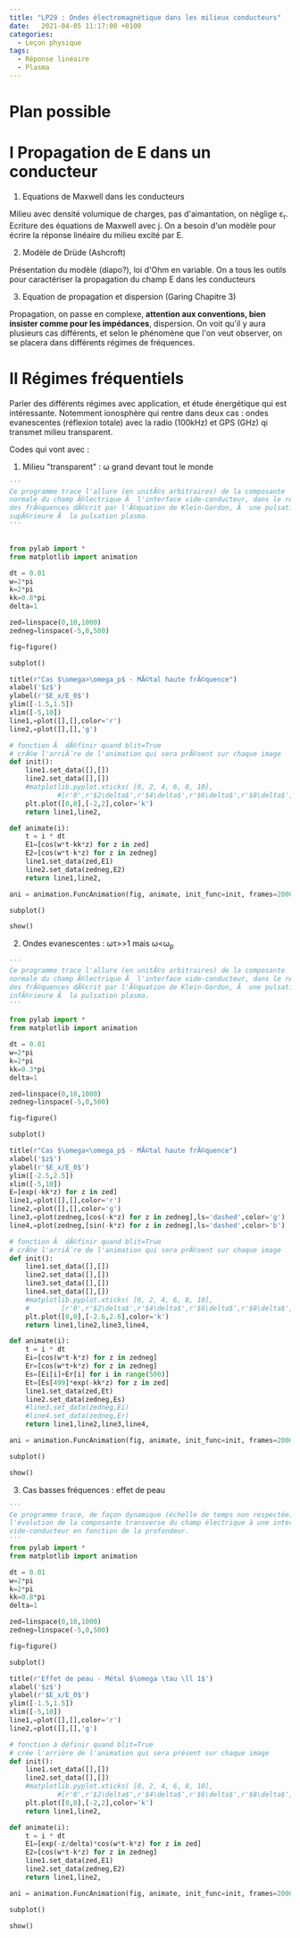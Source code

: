 ```yaml
---
title: "LP29 : Ondes électromagnétique dans les milieux conducteurs"
date:   2021-04-05 11:17:00 +0100
categories:
  - Leçon physique
tags:
  - Réponse linéaire
  - Plasma
---
```

# Plan possible
# I Propagation de E dans un conducteur
1) Equations de Maxwell dans les conducteurs

Milieu avec densité volumique de charges, pas d'aimantation, on néglige &epsilon;<sub>r</sub>. Ecriture des équations de Maxwell avec j. On a besoin d'un modèle pour écrire la réponse linéaire du milieu excité par E.

2) Modèle de Drüde (Ashcroft)

Présentation du modèle (diapo?), loi d'Ohm en variable. On a tous les outils pour caractériser la propagation du champ E dans les conducteurs

3) Equation de propagation et dispersion (Garing Chapitre 3)

Propagation, on passe en complexe, **attention aux conventions, bien insister comme pour les impédances**, dispersion. On voit qu'il y aura plusieurs cas différents, et selon le phénomène que l'on veut observer, on se placera dans différents régimes de fréquences. 

# II Régimes fréquentiels
Parler des différents régimes avec application, et étude énergétique qui est intéressante. Notemment ionosphère qui rentre dans deux cas : ondes evanescentes (réflexion totale) avec la radio (100kHz) et GPS (GHz) qi transmet milieu transparent.

Codes qui vont avec : 

1) Milieu "transparent" : &omega; grand devant tout le monde
``` python
'''
Ce programme trace l'allure (en unitÃ©s arbitraires) de la composante
normale du champ Ã©lectrique Ã  l'interface vide-conducteur, dans le rÃ©gime
des frÃ©quences dÃ©crit par l'Ã©quation de Klein-Gordon, Ã  une pulsation
supÃ©rieure Ã  la pulsation plasma.
'''


from pylab import *
from matplotlib import animation

dt = 0.01
w=2*pi
k=2*pi
kk=0.8*pi
delta=1

zed=linspace(0,10,1000)
zedneg=linspace(-5,0,500)

fig=figure()

subplot()

title(r"Cas $\omega>\omega_p$ - MÃ©tal haute frÃ©quence")
xlabel('$z$')
ylabel(r'$E_x/E_0$')
ylim([-1.5,1.5])
xlim([-5,10])
line1,=plot([],[],color='r')
line2,=plot([],[],'g')

# fonction Ã  dÃ©finir quand blit=True
# crÃ©e l'arriÃ¨re de l'animation qui sera prÃ©sent sur chaque image
def init():
    line1.set_data([],[])
    line2.set_data([],[])
    #matplotlib.pyplot.xticks( [0, 2, 4, 6, 8, 10],
            #[r'0',r'$2\delta$',r'$4\delta$',r'$6\delta$',r'$8\delta$',r'$10\delta$'])
    plt.plot([0,0],[-2,2],color='k')
    return line1,line2,

def animate(i):
    t = i * dt
    E1=[cos(w*t-kk*z) for z in zed]
    E2=[cos(w*t-k*z) for z in zedneg]
    line1.set_data(zed,E1)
    line2.set_data(zedneg,E2)
    return line1,line2,

ani = animation.FuncAnimation(fig, animate, init_func=init, frames=2000, blit=True, interval=20, repeat=False)

subplot()

show()
```

2) Ondes evanescentes : &omega;&tau;>>1 mais &omega;<&omega;<sub>p</sub>

``` python
'''
Ce programme trace l'allure (en unitÃ©s arbitraires) de la composante
normale du champ Ã©lectrique Ã  l'interface vide-conducteur, dans le rÃ©gime
des frÃ©quences dÃ©crit par l'Ã©quation de Klein-Gordon, Ã  une pulsation
infÃ©rieure Ã  la pulsation plasma.
'''

from pylab import *
from matplotlib import animation

dt = 0.01
w=2*pi
k=2*pi
kk=0.3*pi
delta=1

zed=linspace(0,10,1000)
zedneg=linspace(-5,0,500)

fig=figure()

subplot()

title(r"Cas $\omega<\omega_p$ - MÃ©tal haute frÃ©quence")
xlabel('$z$')
ylabel(r'$E_x/E_0$')
ylim([-2.5,2.5])
xlim([-5,10])
E=[exp(-kk*z) for z in zed]
line1,=plot([],[],color='r')
line2,=plot([],[],color='g')
line3,=plot(zedneg,[cos(-k*z) for z in zedneg],ls='dashed',color='g')
line4,=plot(zedneg,[sin(-k*z) for z in zedneg],ls='dashed',color='b')

# fonction Ã  dÃ©finir quand blit=True
# crÃ©e l'arriÃ¨re de l'animation qui sera prÃ©sent sur chaque image
def init():
    line1.set_data([],[])
    line2.set_data([],[])
    line3.set_data([],[])
    line4.set_data([],[])
    #matplotlib.pyplot.xticks( [0, 2, 4, 6, 8, 10],
    #        [r'0',r'$2\delta$',r'$4\delta$',r'$6\delta$',r'$8\delta$',r'$10\delta$'])
    plt.plot([0,0],[-2.6,2.6],color='k')
    return line1,line2,line3,line4,

def animate(i):
    t = i * dt
    Ei=[cos(w*t-k*z) for z in zedneg]
    Er=[cos(w*t+k*z) for z in zedneg]
    Es=[Ei[i]+Er[i] for i in range(500)]
    Et=[Es[499]*exp(-kk*z) for z in zed]
    line1.set_data(zed,Et)
    line2.set_data(zedneg,Es)
    #line3.set_data(zedneg,Ei)
    #line4.set_data(zedneg,Er)
    return line1,line2,line3,line4,

ani = animation.FuncAnimation(fig, animate, init_func=init, frames=2000, blit=True, interval=20, repeat=False)

subplot()

show()
```

3) Cas basses fréquences : effet de peau

``` python
'''
Ce programme trace, de façon dynamique (échelle de temps non respectée),
l'évolution de la composante transverse du champ électrique à une interface
vide-conducteur en fonction de la profondeur.
'''
from pylab import *
from matplotlib import animation

dt = 0.01
w=2*pi
k=2*pi
kk=0.8*pi
delta=1

zed=linspace(0,10,1000)
zedneg=linspace(-5,0,500)

fig=figure()

subplot()

title(r'Effet de peau - Métal $\omega \tau \ll 1$')
xlabel('$z$')
ylabel(r'$E_x/E_0$')
ylim([-1.5,1.5])
xlim([-5,10])
line1,=plot([],[],color='r')
line2,=plot([],[],'g')

# fonction à définir quand blit=True
# crée l'arrière de l'animation qui sera présent sur chaque image
def init():
    line1.set_data([],[])
    line2.set_data([],[])
    #matplotlib.pyplot.xticks( [0, 2, 4, 6, 8, 10],
            #[r'0',r'$2\delta$',r'$4\delta$',r'$6\delta$',r'$8\delta$',r'$10\delta$'])
    plt.plot([0,0],[-2,2],color='k')
    return line1,line2,

def animate(i):
    t = i * dt
    E1=[exp(-z/delta)*cos(w*t-k*z) for z in zed]
    E2=[cos(w*t-k*z) for z in zedneg]
    line1.set_data(zed,E1)
    line2.set_data(zedneg,E2)
    return line1,line2,

ani = animation.FuncAnimation(fig, animate, init_func=init, frames=2000, blit=True, interval=20, repeat=False)

subplot()

show()
```
